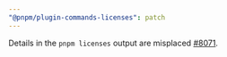 ```yaml
---
"@pnpm/plugin-commands-licenses": patch
---
```


Details in the `pnpm licenses` output are misplaced [#8071](https://github.com/pnpm/pnpm/pull/8071).
